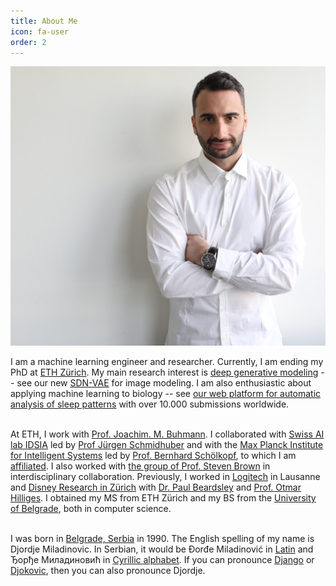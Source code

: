 ```yaml
---
title: About Me
icon: fa-user
order: 2
---
```


<a><img src="assets/images/website_compressed.jpeg" class="main-img"/></a>

I am a machine learning engineer and researcher. Currently, I am ending my PhD at [ETH Zürich](https://ethz.ch/en.html). 
My main research interest is [deep generative modeling](https://deepgenerativemodels.github.io/notes/introduction/) -- see our new [SDN-VAE](https://github.com/djordjemila/sdn) for image modeling.
I am also enthusiastic about applying machine learning to biology -- see [our web platform for automatic analysis of sleep patterns](https://sleeplearning.ethz.ch/) with over 10.000 submissions worldwide.
<br><br>


At ETH, I work with [Prof. Joachim. M. Buhmann](https://inf.ethz.ch/people/person-detail.buhmann.html).
I collaborated with [Swiss AI lab IDSIA](http://idsia.ch/) led by [Prof Jürgen Schmidhuber](https://people.idsia.ch/~juergen/) and 
with the [Max Planck Institute for Intelligent Systems](http://ei.is.tuebingen.mpg.de/) led by [Prof. 
Bernhard Schölkopf](http://ei.is.tuebingen.mpg.de/person/bs), to which I am [affiliated](https://learning-systems.org/phds).
I also worked with [the group of Prof. Steven Brown](https://www.pharma.uzh.ch/en/research/chronobiology/areas/chronobiology.html) in interdisciplinary collaboration.
Previously, I worked in [Logitech](https://www.logitech.com/en-ch) in Lausanne 
and [Disney Research in Zürich](https://studios.disneyresearch.com/about-us/) with [Dr. Paul Beardsley](https://studios.disneyresearch.com/people/paul-beardsley/) and [Prof. Otmar Hilliges](https://ait.ethz.ch/people/hilliges/).
I obtained my MS from ETH Zürich and my BS from the [University of Belgrade](https://www.etf.bg.ac.rs/en#gsc.tab=0), both in computer science.
<br><br>

I was born in [Belgrade, Serbia](https://en.wikipedia.org/wiki/Belgrade) in 1990. 
The English spelling of my name is Djordje Miladinovic.
In Serbian, it would be Đorđe Miladinović in [Latin](https://en.wikipedia.org/wiki/Gaj%27s_Latin_alphabet)
and Ђорђе Миладиновић in [Cyrillic alphabet](https://en.wikipedia.org/wiki/Serbian_Cyrillic_alphabet). 
If you can pronounce [Django](https://www.imdb.com/title/tt1853728/) or [Djokovic](https://novakdjokovic.com/en/), then you can also pronounce Djordje.
<br><br>
